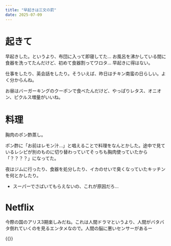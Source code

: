 ```yaml
---
title: "早起きは三文の罰"
date: 2025-07-09
---
```



# 起きて
早起きした。というより、布団に入って即寝してた... お風呂を沸かしている間に食器を洗ってたんだけど、初めて食器割ってワロタ... 早起きに得はない。

仕事をしたり、英会話をしたり。そういえば、昨日はチキン南蛮の日らしい。よく分からんね。


お昼はバーガーキングのクーポンで食べたんだけど、やっぱりレタス、オニオン、ピクルス増量がいいね。

# 料理
胸肉のポン酢蒸し。

ポン酢に「お前はレモン汁...」と唱えることで料理をなんとかした。途中で見ているレシピが別のものに切り替わっていてそっちも胸肉使っていたから「？？？？」になってた。

夜はジムに行ったり、食器を処分したり、イカのせいで臭くなっていたキッチンを何とかしたり。
- スーパーでさばいてもらえないの、これが原因だろ...



# Netflix


今際の国のアリス3期楽しみだね。これは人間ドラマというより、人間がバタバタ倒れていくのを見るエンタメなので。人間の脳に悪いセンサーがあるー

{{<youtube S9b0ro6TKDI7LVA_>}}